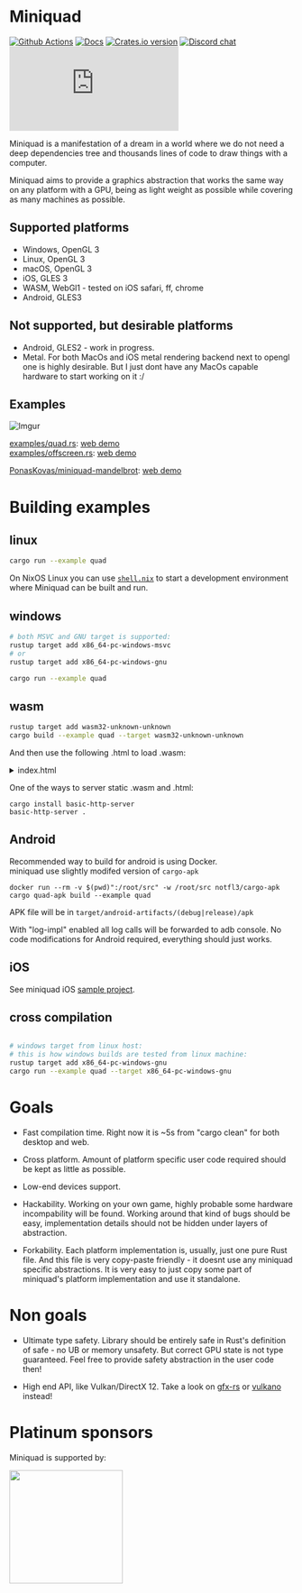# Miniquad

[![Github Actions](https://github.com/not-fl3/miniquad/workflows/Cross-compile/badge.svg)](https://github.com/not-fl3/miniquad/actions?query=workflow%3A)
[![Docs](https://docs.rs/miniquad/badge.svg?version=0.3.0-alpha)](https://docs.rs/miniquad/0.3.0-alpha/miniquad/index.html)
[![Crates.io version](https://img.shields.io/crates/v/miniquad.svg)](https://crates.io/crates/miniquad)
[![Discord chat](https://img.shields.io/discord/710177966440579103.svg?label=discord%20chat)](https://discord.gg/WfEp6ut)
[![Matrix](https://img.shields.io/matrix/quad-general:matrix.org?label=matrix%20chat)](https://matrix.to/#/#quad-general:matrix.org)

Miniquad is a manifestation of a dream in a world where we do not need a deep dependencies tree and thousands lines of code to draw things with a computer.

Miniquad aims to provide a graphics abstraction that works the same way on any platform with a GPU, being as light weight as possible while covering as many machines as possible. 

## Supported platforms

* Windows, OpenGL 3
* Linux, OpenGL 3
* macOS, OpenGL 3
* iOS, GLES 3
* WASM, WebGl1 - tested on iOS safari, ff, chrome
* Android, GLES3

## Not supported, but desirable platforms

* Android, GLES2 - work in progress.
* Metal. For both MacOs and iOS metal rendering backend next to opengl one is highly desirable. But I just dont have any MacOs capable hardware to start working on it :/

## Examples

![Imgur](https://i.imgur.com/TRI50rk.gif)

[examples/quad.rs](https://github.com/not-fl3/miniquad/blob/master/examples/quad.rs): [web demo](https://not-fl3.github.io/miniquad-samples/quad.html)<br/>
[examples/offscreen.rs](https://github.com/not-fl3/miniquad/blob/master/examples/offscreen.rs): [web demo](https://not-fl3.github.io/miniquad-samples/offscreen.html)<br/>

[PonasKovas/miniquad-mandelbrot](https://github.com/PonasKovas/miniquad-mandelbrot): [web demo](https://ponaskovas.github.io/miniquad-mandelbrot-wasm-demo/)

# Building examples

## linux

```bash
cargo run --example quad
```

On NixOS Linux you can use [`shell.nix`](shell.nix) to start a development
environment where Miniquad can be built and run.

## windows

```bash
# both MSVC and GNU target is supported:
rustup target add x86_64-pc-windows-msvc
# or
rustup target add x86_64-pc-windows-gnu

cargo run --example quad
```

## wasm

```bash
rustup target add wasm32-unknown-unknown
cargo build --example quad --target wasm32-unknown-unknown
```

And then use the following .html to load .wasm:

<details><summary>index.html</summary>

```html
<html lang="en">

<head>
    <meta charset="utf-8">
    <title>TITLE</title>
    <style>
        html,
        body,
        canvas {
            margin: 0px;
            padding: 0px;
            width: 100%;
            height: 100%;
            overflow: hidden;
            position: absolute;
            background: black;
            z-index: 0;
        }
    </style>
</head>

<body>
    <canvas id="glcanvas" tabindex='1'></canvas>
    <!-- Minified and statically hosted version of https://github.com/not-fl3/miniquad/blob/master/native/sapp-wasm/js/gl.js -->
    <script src="https://not-fl3.github.io/miniquad-samples/gl.js"></script>
    <script>load("quad.wasm");</script> <!-- Your compiled wasm file -->
</body>

</html>
```
</details>

One of the ways to server static .wasm and .html:

```
cargo install basic-http-server
basic-http-server .
```

## Android

Recommended way to build for android is using Docker.<br/>
miniquad use slightly modifed version of `cargo-apk`

```
docker run --rm -v $(pwd)":/root/src" -w /root/src notfl3/cargo-apk cargo quad-apk build --example quad
```

APK file will be in `target/android-artifacts/(debug|release)/apk`

With "log-impl" enabled all log calls will be forwarded to adb console.
No code modifications for Android required, everything should just works.

## iOS

See miniquad iOS [sample project](https://github.com/Gordon-F/miniquad_ios_example).

## cross compilation

```bash

# windows target from linux host:
# this is how windows builds are tested from linux machine:
rustup target add x86_64-pc-windows-gnu
cargo run --example quad --target x86_64-pc-windows-gnu
```

# Goals

* Fast compilation time. Right now it is ~5s from "cargo clean" for both desktop and web.

* Cross platform. Amount of platform specific user code required should be kept as little as possible.

* Low-end devices support.

* Hackability. Working on your own game, highly probable some hardware incompability will be found. Working around that kind of bugs should be easy, implementation details should not be hidden under layers of abstraction.

* Forkability. Each platform implementation is, usually, just one pure Rust file. And this file is very copy-paste friendly - it doesnt use any miniquad specific abstractions. It is very easy to just copy some part of miniquad's platform implementation and use it standalone.

# Non goals

* Ultimate type safety. Library should be entirely safe in Rust's definition of safe - no UB or memory unsafety. But correct GPU state is not type guaranteed. Feel free to provide safety abstraction in the user code then!

* High end API, like Vulkan/DirectX 12. Take a look on [gfx-rs](https://github.com/gfx-rs/gfx) or [vulkano](https://github.com/vulkano-rs/vulkano) instead!

# Platinum sponsors

Miniquad is supported by:

<p>
  <a href="https://embark-studios.com">
    <img src="https://www.embark.dev/img/logo_black.png" width="201px">
  </a>
</p>
